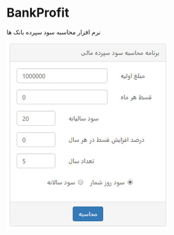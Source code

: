 # BankProfit
نرم افزار محاسبه سود سپرده بانک ها

![نرم افزار محاسبه سود سپرده بانک ها](https://github.com/Mds92/BankProfit/blob/master/BankProfit/BankProfit1.jpg?raw=true "نرم افزار محاسبه سود سپرده بانک ها")
